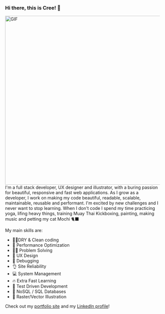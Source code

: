 ### Hi there, this is Cree! 🦄

<img align="right" alt="GIF" src="https://media0.giphy.com/media/l0COJ5gIPUN2vOj5u/giphy.gif" width="550" height="550" />

I'm a full stack developer, UX designer and illustrator, with a buring passion for beautiful, responsive and fast web applications. As I grow as a developer, I work on making my code beautiful, readable, scalable, maintainable, reusable and performant. I'm excited by new challenges and I never want to stop learning.
When I don't code I spend my time practicing yoga, lifing heavy things, training Muay Thai Kickboxing, painting, making music and petting my cat Mochi 🐈‍⬛

My main skills are: 

- 👕✨DRY & Clean coding
- 🚀 Performance Optimization
- 👩‍🔬 Problem Solving
- 📐 UX Design
- 🐛 Debugging
- 👌 Site Reliability
- 💻 System Management
- 🔥 Extra Fast Learning
- 🧪 Test Driven Development
- 🥞 NoSQL / SQL Databases
- 🎨 Raster/Vector Illustration

Check out my [portfolio site](https://cristinalester.rocks/) and my [LinkedIn profile](https://www.linkedin.com/in/cristinalesterrocks/)!



